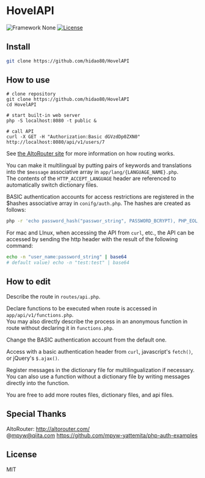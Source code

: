 # HovelAPI

![Framework None](https://img.shields.io/badge/Framework-None-blue.svg)
[![License](https://img.shields.io/github/license/hidao80/HovelAPI)](/LICENSE)

## Install

```sh
git clone https://github.com/hidao80/HovelAPI
```

## How to use

```sh:server
# clone repository
git clone https://github.com/hidao80/HovelAPI
cd HovelAPI

# start built-in web server
php -S localhost:8080 -t public &

# call API
curl -X GET -H "Authorization:Basic dGVzdDp0ZXN0" http://localhost:8080/api/v1/users/7
```

See [the AltoRouter site](http://altorouter.com/) for more information on how routing works.

You can make it multilingual by putting pairs of keywords and translations into the `$message` associative array in `app/lang/{LANGUAGE_NAME}.php`.  
The contents of the `HTTP_ACCEPT_LANGUAGE` header are referenced to automatically switch dictionary files.

BASIC authentication accounts for access restrictions are registered in the $hashes associative array in `conifg/auth.php`.
The hashes are created as follows:

```sh
php -r 'echo password_hash("passwor_string", PASSWORD_BCRYPT), PHP_EOL;'
```

For mac and LInux, when accessing the API from `curl`, etc., the API can be accessed by sending the http header with the result of the following command:

```sh
echo -n "user_name:password_string" | base64
# default value) echo -n "test:test" | base64
```

## How to edit

Describe the route in `routes/api.php`.

Declare functions to be executed when route is accessed in `app/api/v1/functions.php`.  
You may also directly describe the process in an anonymous function in route without declaring it in `functions.php`.

Change the BASIC authentication account from the default one.

Access with a basic authentication header from `curl`, javascript's `fetch()`, or jQuery's `$.ajax()`.

Register messages in the dictionary file for multilingualization if necessary.  
You can also use a function without a dictionary file by writing messages directly into the function.

You are free to add more routes files, dictionary files, and api files.

## Special Thanks

AltoRouter: <http://altorouter.com/>  
@mpyw@qiita.com <https://github.com/mpyw-yattemita/php-auth-examples>

## License

MIT
